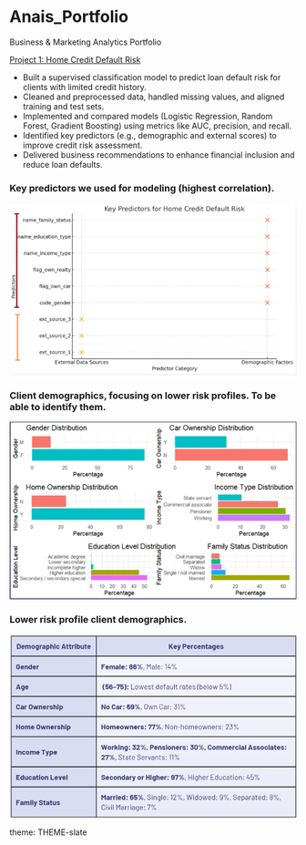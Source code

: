 # Anais_Portfolio
Business &amp; Marketing Analytics Portfolio

[Project 1: Home Credit Default Risk](https://github.com/anaiscorral/Home-Credit-Default-Risk)
- Built a supervised classification model to predict loan default risk for clients with limited credit history.
- Cleaned and preprocessed data, handled missing values, and aligned training and test sets.
- Implemented and compared models (Logistic Regression, Random Forest, Gradient Boosting) using metrics like AUC, precision, and recall.
- Identified key predictors (e.g., demographic and external scores) to improve credit risk assessment.
- Delivered business recommendations to enhance financial inclusion and reduce loan defaults.

### Key predictors we used for modeling (highest correlation).
![](https://github.com/anaiscorral/Anais_Portfolio/blob/main/Findings.png)

### Client demographics, focusing on lower risk profiles. To be able to identify them.
![](https://github.com/anaiscorral/Anais_Portfolio/blob/main/Findings%202.png)

### Lower risk profile client demographics.
![](https://github.com/anaiscorral/Anais_Portfolio/blob/main/Findings%203.png)

theme: THEME-slate
